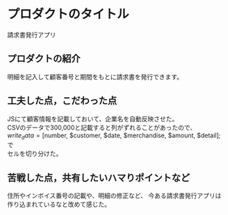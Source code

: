 # プロダクトのタイトル
 請求書発行アプリ
## プロダクトの紹介
明細を記入して顧客番号と期間をもとに請求書を発行できます。

## 工夫した点，こだわった点

JSにて顧客情報を記載しておいて、企業名を自動反映させた。
<br>CSVのデータで300,000と記載すると列がずれることがあったので、
<br>$write_data = [$number, $customer, $date, $merchandise, $amount, $detail];で
<br>セルを切り分けた。

## 苦戦した点，共有したいハマりポイントなど

住所やインボイス番号の記載や、明細の修正など、
今ある請求書発行アプリは作り込まれているなと改めて感じた。
